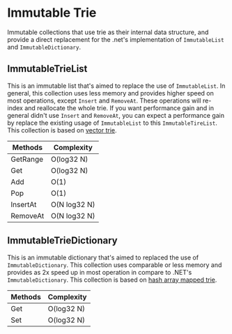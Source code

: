 # Immutable Trie
Immutable collections that use trie as their internal data structure, and provide a direct replacement for the .net's implementation of `ImmutableList` and `ImmutableDictionary`.

## ImmutableTrieList
This is an immutable list that's aimed to replace the use of `ImmutableList`. In general, this collection uses less memory and provides higher speed on most operations, except `Insert` and `RemoveAt`. These operations will re-index and reallocate the whole trie. If you want performance gain and in general didn't use `Insert` and `RemoveAt`, you can expect a performance gain by replace the existing usage of `ImmutableList` to this `ImmutableTireList`. This collection is based on [vector trie](https://hypirion.com/musings/understanding-persistent-vector-pt-1).

Methods | Complexity
--- | ---
GetRange | O(log32 N)
Get | O(log32 N)
Add | O(1)
Pop | O(1)
InsertAt | O(N log32 N)
RemoveAt | O(N log32 N)


## ImmutableTrieDictionary
This is an immutable dictionary that's aimed to replaced the use of `ImmutableDictionary`. This collection uses comparable or less memory and provides as 2x speed up in most operation in compare to .NET's `ImmutableDictionary`. This collection is based on [hash array mapped trie](https://en.wikipedia.org/wiki/Hash_array_mapped_trie).

Methods | Complexity
--- | ---
Get | O(log32 N)
Set | O(log32 N)